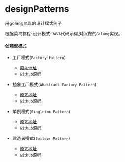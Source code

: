 # designPatterns

用golang实现的设计模式例子

根据菜鸟教程-设计模式-`JAVA`代码示例,对照做的`Golang`实现。 

#### 创建型模式

+ 工厂模式(`Factory Pattern`) 
  + [原文地址](https://www.runoob.com/design-pattern/factory-pattern.html)
  + [`Github`源码](https://github.com/fengziren/designPatterns/tree/main/factory)

+ 抽象工厂模式(`Abastract Factory Pattern`) 
  + [原文地址](https://www.runoob.com/design-pattern/abstract-factory-pattern.html)
  + [`Github`源码](https://github.com/fengziren/designPatterns/tree/main/abstractfactory)

+ 单例模式(`Singleton Pattern`) 
  + [原文地址](https://www.runoob.com/design-pattern/singleton-pattern.html)
  + [`Github`源码](https://github.com/fengziren/designPatterns/tree/main/singleton)

+ 建造者模式(`Builder Pattern`) 
  + [原文地址](https://www.runoob.com/design-pattern/builder-pattern.html)
  + [`Github`源码](https://github.com/fengziren/designPatterns/tree/main/builder)
